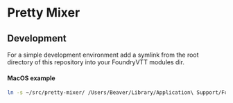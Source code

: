 # Pretty Mixer

## Development

For a simple development environment add a symlink from the root directory of this repository into your FoundryVTT modules dir.

#### MacOS example

```bash
ln -s ~/src/pretty-mixer/ /Users/Beaver/Library/Application\ Support/FoundryVTT/Data/modules
```
